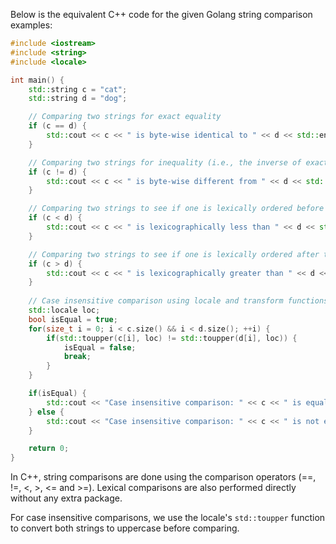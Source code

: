 Below is the equivalent C++ code for the given Golang string comparison examples:

```cpp
#include <iostream>
#include <string>
#include <locale>

int main() {
    std::string c = "cat";
    std::string d = "dog";

    // Comparing two strings for exact equality
    if (c == d) {
        std::cout << c << " is byte-wise identical to " << d << std::endl;
    }

    // Comparing two strings for inequality (i.e., the inverse of exact equality)
    if (c != d) {
        std::cout << c << " is byte-wise different from " << d << std::endl;
    }

    // Comparing two strings to see if one is lexically ordered before than the other
    if (c < d) {
        std::cout << c << " is lexicographically less than " << d << std::endl;
    }

    // Comparing two strings to see if one is lexically ordered after than the other
    if (c > d) {
        std::cout << c << " is lexicographically greater than " << d << std::endl;
    }
    
    // Case insensitive comparison using locale and transform functions 
    std::locale loc;
    bool isEqual = true;
    for(size_t i = 0; i < c.size() && i < d.size(); ++i) {
        if(std::toupper(c[i], loc) != std::toupper(d[i], loc)) {
            isEqual = false;
            break;
        }
    }

    if(isEqual) {
        std::cout << "Case insensitive comparison: " << c << " is equal to " << d << std::endl;
    } else {
        std::cout << "Case insensitive comparison: " << c << " is not equal to " << d << std::endl;
    }

    return 0;
}
```

In C++, string comparisons are done using the comparison operators (==, !=, <, >, <= and >=). Lexical comparisons are also performed directly without any extra package.

For case insensitive comparisons, we use the locale's `std::toupper` function to convert both strings to uppercase before comparing.
